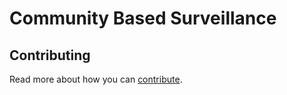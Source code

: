 # Community Based Surveillance

## Contributing

Read more about how you can [contribute](./Documentation/Contribution.md).